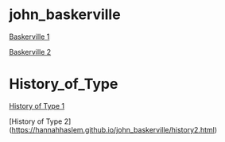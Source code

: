 # john_baskerville

[Baskerville 1](https://hannahhaslem.github.io/john_baskerville/baskerville1.html)

[Baskerville 2](https://hannahhaslem.github.io/john_baskerville/baskerville2.html)

# History_of_Type

[History of Type 1](https://hannahhaslem.github.io/john_baskerville/history1.html)

[History of Type 2] (https://hannahhaslem.github.io/john_baskerville/history2.html)

